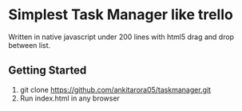 # Simplest Task Manager like trello

Written in native javascript under 200 lines with html5 drag and drop between list.

## Getting Started

1. git clone https://github.com/ankitarora05/taskmanager.git
2. Run index.html in any browser
